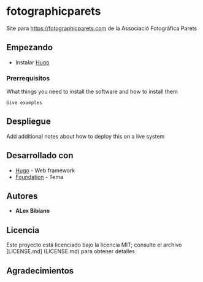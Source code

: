 # fotographicparets

Site para https://fotographicparets.com de la Associació Fotogràfica Parets

## Empezando

* Instalar [Hugo](https://gohugo.io/getting-started/installing/)

### Prerrequisitos

What things you need to install the software and how to install them

```
Give examples
```

## Despliegue

Add additional notes about how to deploy this on a live system

## Desarrollado con

* [Hugo](https://gohugo.io/) - Web framework
* [Foundation](https://foundation.zurb.com/) - Tema

## Autores

* **ALex Bibiano**

## Licencia

Este proyecto está licenciado bajo la licencia MIT; consulte el archivo [LICENSE.md] (LICENSE.md) para obtener detalles

## Agradecimientos
